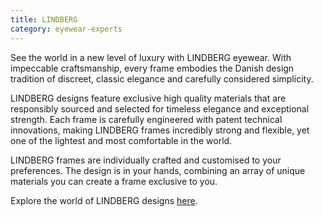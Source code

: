 ```yaml
---
title: LINDBERG
category: eyewear-experts
---
```

<div class="employee-heading">
See the world in a new level of luxury with LINDBERG eyewear. With impeccable craftsmanship, every frame embodies the Danish design tradition of discreet, classic elegance and carefully considered simplicity. 

LINDBERG designs feature exclusive high quality materials that are responsibly sourced and selected for timeless elegance and exceptional strength. Each frame is carefully engineered with patent technical innovations, making LINDBERG frames incredibly strong and flexible, yet one of the lightest and most comfortable in the world. 

LINDBERG frames are individually crafted and customised to your preferences. The design is in your hands, combining an array of unique materials you can create a frame exclusive to you. 



Explore the world of LINDBERG designs <a href="http://lindberg.com">here</a>.
</div>